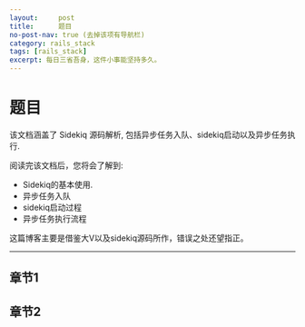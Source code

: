 ```yaml
---
layout:     post
title:      题目
no-post-nav: true (去掉该项有导航栏)
category: rails_stack
tags: [rails_stack]
excerpt: 每日三省吾身，这件小事能坚持多久。
---
```



题目
=======

该文档涵盖了 Sidekiq 源码解析, 包括异步任务入队、sidekiq启动以及异步任务执行.

阅读完该文档后，您将会了解到:

* Sidekiq的基本使用.
* 异步任务入队
* sidekiq启动过程
* 异步任务执行流程

这篇博客主要是借鉴大V以及sidekiq源码所作，错误之处还望指正。

--------------------------------------------------------------------------------

章节1
----------

章节2
----------

